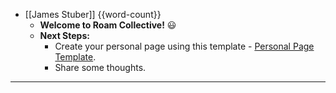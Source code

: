 - [[James Stuber]] {{word-count}}
    - **Welcome to Roam Collective!** 😃 
    - **Next Steps:**
        - Create your personal page using this template - [Personal Page Template](((8BBipopP5))).
        - Share some thoughts.
- ---

